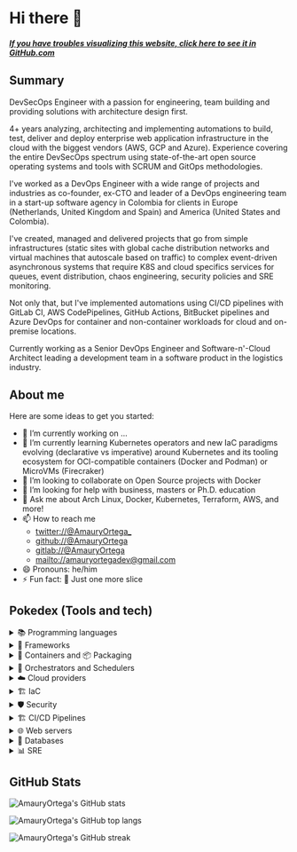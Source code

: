 # Hi there 👋

#### _[If you have troubles visualizing this website, click here to see it in GitHub.com](https://github.com/AmauryOrtega)_

## Summary

DevSecOps Engineer with a passion for engineering, team building and providing solutions with architecture design first.

4+ years analyzing, architecting and implementing automations to build, test, deliver and deploy enterprise web application infrastructure in the cloud with the biggest vendors (AWS, GCP and Azure). Experience covering the entire DevSecOps spectrum using state-of-the-art open source operating systems and tools with SCRUM and GitOps methodologies.

I've worked as a DevOps Engineer with a wide range of projects and industries as co-founder, ex-CTO and leader of a DevOps engineering team in a start-up software agency in Colombia for clients in Europe (Netherlands, United Kingdom and Spain) and America (United States and Colombia). 

I've created, managed and delivered projects that go from simple infrastructures (static sites with global cache distribution networks and virtual machines that autoscale based on traffic) to complex event-driven asynchronous systems that require K8S and cloud specifics services for queues, event distribution, chaos engineering, security policies and SRE monitoring.

Not only that, but I've implemented automations using CI/CD pipelines with GitLab CI, AWS CodePipelines, GitHub Actions, BitBucket pipelines and Azure DevOps for container and non-container workloads for cloud and on-premise locations.

Currently working as a Senior DevOps Engineer and Software-n'-Cloud Architect leading a development team in a software product in the logistics industry.

## About me

Here are some ideas to get you started:

- 🔭 I’m currently working on ...
- 🌱 I’m currently learning Kubernetes operators and new IaC paradigms evolving (declarative vs imperative) around Kubernetes and its tooling ecosystem for OCI-compatible containers (Docker and Podman) or MicroVMs (Firecraker)
- 👯 I’m looking to collaborate on Open Source projects with Docker
- 🤔 I’m looking for help with business, masters or Ph.D. education
- 💬 Ask me about Arch Linux, Docker, Kubernetes, Terraform, AWS, and more!
- 📫 How to reach me
  - [twitter://@AmauryOrtega_](https://twitter.com/AmauryOrtega_)
  - [github://@AmauryOrtega](https://github.com/AmauryOrtega)
  - [gitlab://@AmauryOrtega](https://gitlab.com/AmauryOrtega)
  - [mailto://amauryortegadev@gmail.com](mailto:amauryortegadev@gmail.com)
- 😄 Pronouns: he/him
- ⚡ Fun fact: 🍕 Just one more slice

## Pokedex (Tools and tech)

<details>
  <summary>📚 Programming languages</summary>

  - 📘 Python 3
  - 📒 Shell scripting (sh, bash and zsh)
  - 📙 Java
  - 📗 PHP
  - 📓 JavaScript and Typescript for NodeJS
  - 📕 C/C++
</details>
<details>
  <summary>🎒 Frameworks</summary>

  - 📘 Django and Flask
  - 📙 Spring boot and Quarkus
  - 📗 Laravel
  - 📕 Qt and Arduino with PlatformIO
</details>
<details>
  <summary>🐳 Containers and 📦 Packaging</summary>

  - 🐳 Docker
  - 📦 Helm chart
  - 📦 Vagrant
  - 📦 Supervisord
  - 📦 SystemD
</details>
<details>
  <summary>🐙 Orchestrators and Schedulers</summary>

  - 🐙 Docker compose
  - 🐙 Kubernetes
  - 🐙 AWS ECS
  - 🐙 Docker swarm
</details>
<details>
  <summary>☁️ Cloud providers</summary>

  - ☁️ AWS ([AWS Certified Cloud practicioner](https://www.credly.com/badges/ca97e4b3-ff86-4229-b922-8e1783ec0230))
  - ☁️ GCP
  - ☁️ Azure
  - ☁️ DigitalOcean
  - ☁️ Cloudways
  - ☁️ Cloudflare R2 and Images
  - ☁️ Cloudflare, GitHub and GitLab pages
  - ☁️ Heroku
  - ☁️ Vercel
  - ☁️ Netlify
  - ☁️ Vultr
  - ☁️ Linode
  - ☁️ Fly.io
</details>
<details>
  <summary>🏗 IaC</summary>

  - 🏗 Terraform ([Hashicorp Certified: Terraform associate](https://www.credly.com/badges/233705e0-4e62-40ea-b4df-a56b148dc2bf))
    - 🏗 Terraform Cloud
    - 🏗 Infracost
  - 🏗 AWS CDK with 📓 JavaScript and 📘 Python 3
</details>
<details>
  <summary>🛡 Security</summary>

  - 🏗 Terraform
    - 🛡 Trivy
    - 🛡 TFSec
  - 🐳 Docker
    - 🛡 Hadolint
    - 🛡 Dockerlint
  - 🛡 Snyk
  - 🛡 SonarQube
  - 🛡 GitGuardian
  - 🛡 LitmusChaos
</details>
<details>
  <summary>🏗 CI/CD Pipelines</summary>

  - 🏗 GitLab CI
  - 🏗 AWS CodePipeline
  - 🏗 ArgoCD
  - 🏗 BitBucket Pipelines
  - 🏗 Jenkins
  - 🏗 GitHub Actions
  - 🏗 Travis CI
  - 🏗 CircleCI
</details>
<details>
  <summary>🌐 Web servers</summary>

  - 🌐 NGINX
  - 🌐 Apache HTTP Server
</details>
<details>
  <summary>💾 Databases</summary>

  - 💾 MySQL
  - 💾 MariaDB
  - 💾 PostgreSQL
  - 💾 SQL Server
  - 💾 AWS Aurora
  - 💾 MongoDB with/witout MongoDB Atlas
  - 💾 AWS DocumentDB
  - 💾 Redis
  - 💾 SQLite with/without Fly.io
</details>
<details>
  <summary>📊 SRE</summary>

  - 📊 Prometheus
  - 📊 Grafana
  - 📊 Grafana alerts
  - 📊 AWS CloudWatch
</details>

## GitHub Stats

![AmauryOrtega's GitHub stats](https://github-readme-stats.vercel.app/api?username=AmauryOrtega&show_icons=true&count_private=true)

![AmauryOrtega's GitHub top langs](https://github-readme-stats.vercel.app/api/top-langs/?username=AmauryOrtega&layout=compact&theme=dar&langs_count=10&hide=html,css)

![AmauryOrtega's GitHub streak](https://github-readme-streak-stats.herokuapp.com/?user=AmauryOrtega)
